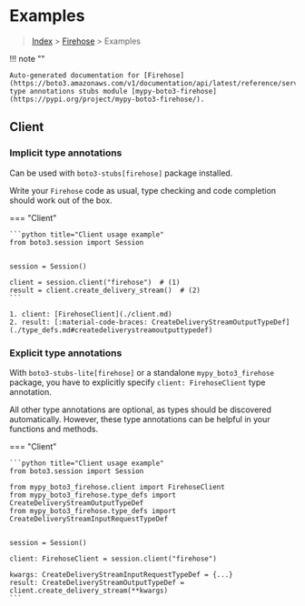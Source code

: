 # Examples

> [Index](../README.md) > [Firehose](./README.md) > Examples

!!! note ""

    Auto-generated documentation for [Firehose](https://boto3.amazonaws.com/v1/documentation/api/latest/reference/services/firehose.html#Firehose)
    type annotations stubs module [mypy-boto3-firehose](https://pypi.org/project/mypy-boto3-firehose/).

## Client

### Implicit type annotations

Can be used with `boto3-stubs[firehose]` package installed.

Write your `Firehose` code as usual,
type checking and code completion should work out of the box.


=== "Client"

    ```python title="Client usage example"
    from boto3.session import Session


    session = Session()

    client = session.client("firehose")  # (1)
    result = client.create_delivery_stream()  # (2)
    ```

    1. client: [FirehoseClient](./client.md)
    2. result: [:material-code-braces: CreateDeliveryStreamOutputTypeDef](./type_defs.md#createdeliverystreamoutputtypedef) 






### Explicit type annotations

With `boto3-stubs-lite[firehose]`
or a standalone `mypy_boto3_firehose` package, you have to explicitly specify `client: FirehoseClient` type annotation.

All other type annotations are optional, as types should be discovered automatically.
However, these type annotations can be helpful in your functions and methods.


=== "Client"

    ```python title="Client usage example"
    from boto3.session import Session

    from mypy_boto3_firehose.client import FirehoseClient
    from mypy_boto3_firehose.type_defs import CreateDeliveryStreamOutputTypeDef
    from mypy_boto3_firehose.type_defs import CreateDeliveryStreamInputRequestTypeDef


    session = Session()

    client: FirehoseClient = session.client("firehose")

    kwargs: CreateDeliveryStreamInputRequestTypeDef = {...}
    result: CreateDeliveryStreamOutputTypeDef = client.create_delivery_stream(**kwargs)
    ```






